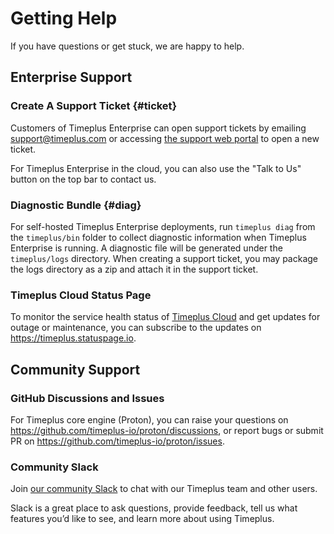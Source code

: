 # Getting Help

If you have questions or get stuck, we are happy to help.

## Enterprise Support

### Create A Support Ticket {#ticket}
Customers of Timeplus Enterprise can open support tickets by emailing [support@timeplus.com](mailto:support@timeplus.com) or accessing [the support web portal](https://support.timeplus.com/tickets) to open a new ticket.

For Timeplus Enterprise in the cloud, you can also use the "Talk to Us" button on the top bar to contact us.

### Diagnostic Bundle {#diag}
For self-hosted Timeplus Enterprise deployments, run `timeplus diag` from the `timeplus/bin` folder to collect diagnostic information when Timeplus Enterprise is running. A diagnostic file will be generated under the `timeplus/logs` directory. When creating a support ticket, you may package the logs directory as a zip and attach it in the support ticket.

### Timeplus Cloud Status Page

To monitor the service health status of [Timeplus Cloud](https://us.timeplus.cloud) and get updates for outage or maintenance, you can subscribe to the updates on https://timeplus.statuspage.io.

## Community Support

### GitHub Discussions and Issues

For Timeplus core engine (Proton), you can raise your questions on https://github.com/timeplus-io/proton/discussions, or report bugs or submit PR on https://github.com/timeplus-io/proton/issues.

### Community Slack

Join [our community Slack](https://timeplus.com/slack) to chat with our Timeplus team and other users.

Slack is a great place to ask questions, provide feedback, tell us what features you’d like to see, and learn more about using Timeplus.
